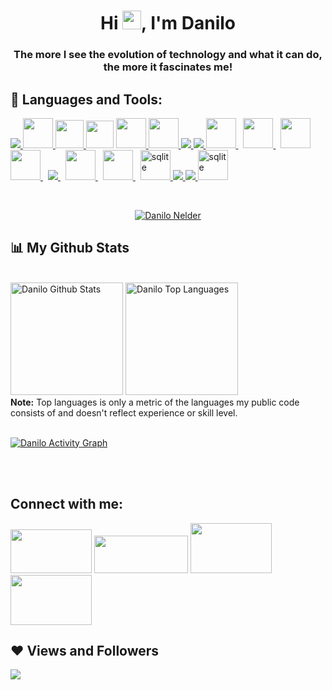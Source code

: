 <h1 align="center">Hi <img src="https://raw.githubusercontent.com/MartinHeinz/MartinHeinz/master/wave.gif" width="30px">, I'm Danilo</h1>
<h3 align="center">The more I see the evolution of technology and what it can do, the more it fascinates me!</h3>

<!--
## 🙋‍♂️ About me

- 🔭 I'm currently working at Bradesco in the insurance department.
  
- 🌱 I am currently learning New Methodologies using Lombok.
 
- 👯 I help some colleagues who are starting with technology in tips for skills.


- 📫 How to find me **danilo_nelder@hotmail.com**

- ⚡ Curiosity I try to play the guitar because I find it fascinating.
-->
## 🚀 Languages and Tools:
 
<p align="left"> 
    <a target="_blank" href="https://www.java.com" > <img src="https://img.icons8.com/color/48/000000/java-coffee-cup-logo.png" /> </a>
    <a href="https://www.jetbrains.com/pt-br/idea/" target="_blank"> <img src="https://dashboard.snapcraft.io/site_media/appmedia/2017/11/icon_CE_256_2Qe5uEl.png"  width="48" height="48"/> </a>
    <a href="https://www.eclipse.org/" target="_blank"> <img src="https://img.utdstc.com/icon/3c7/fcf/3c7fcf4930fa9402c22cee35e03fe9fcf9e8e47c9381d6b9e6922d71ee2e067a:200"  width="45" height="45"/> </a>
    <a href="https://code.visualstudio.com/docs" target="_blank"> <img src="https://upload.wikimedia.org/wikipedia/commons/thumb/9/9a/Visual_Studio_Code_1.35_icon.svg/1024px-Visual_Studio_Code_1.35_icon.svg.png"  width="44" height="44"/></a> 
    <a href="https://developer.mozilla.org/en-US/docs/Web/JavaScript" target="_blank"> <img src="https://img.icons8.com/color/48/000000/javascript.png"  width="48" height="48"/> </a> 
    <a href="https://www.embarcadero.com/br/products/delphi" target="_blank"> <img src="https://upload.wikimedia.org/wikipedia/commons/thumb/b/bd/Delphi_Language_Logo.png/600px-Delphi_Language_Logo.png"  width="48" height="48"/> </a> 
    <a href="https://www.w3.org/html/" target="_blank"> <img src="https://img.icons8.com/color/48/000000/html-5.png"/> </a> 
    <a href="https://www.w3schools.com/css/" target="_blank"> <img src="https://img.icons8.com/color/48/000000/css3.png"/> </a>
    <a style="padding-right:8px;" href="https://maven.apache.org/" target="_blank" > <img src="https://encrypted-tbn0.gstatic.com/images?q=tbn:ANd9GcSDly3aBidr0p3ve5jYINf42dSFnsPthVUrpqi_vivMZjPYX5PSiuCFRP7WDn5V6yTA9Hk&usqp=CAU"  width="48" height="48"/> </a> 
    <a style="padding-right:8px;" href="https://spring.io/" target="_blank" > <img src="https://spring.io/images/spring-initializr-4291cc0115eb104348717b82161a81de.svg"  width="48" height="48"/> </a> 
    <a style="padding-right:8px;" href="https://hibernate.org/" target="_blank" > <img src="https://hibernate.org/images/hibernate_icon_whitebkg.svg"  width="48" height="48"/> </a> 
    <a style="padding-right:8px;" href="https://projectlombok.org/" target="_blank" > <img src="https://www.clipartmax.com/png/middle/255-2556400_project-lombok-logo.png"  width="48" height="48"/> </a> 
    <a style="padding-right:8px;" href="https://docs.microsoft.com/pt-br/sql/sql-server/?view=sql-server-ver15" target="_blank"> <img src="https://img.icons8.com/color/48/000000/microsoft-sql-server.png"/> </a> 
    <a style="padding-right:8px;" href="https://www.oracle.com/br/database/" target="_blank"> <img src="https://i.pinimg.com/originals/08/ed/5e/08ed5e21ba68fda78747257e5aa4bb70.png" width="48" height="48"/> </a>
    <a style="padding-right:8px;" href="https://www.mysql.com/" target="_blank"> <img src="https://www.clipartmax.com/png/middle/72-725218_as-mention-at-mysql-mysql-mysql-is-deployed-in-9-of-my.png" width="48" height="48"/> </a>
    <a href="https://rockcontent.com/br/blog/sqlite/" target="_blank"> <img src="https://upload.wikimedia.org/wikipedia/commons/thumb/9/97/Sqlite-square-icon.svg/2048px-Sqlite-square-icon.svg.png" alt="sqlite" width="48" height="48"/> </a> 
    <a href="https://firebase.google.com/" target="_blank"> <img src="https://img.icons8.com/color/48/000000/firebase.png"/> </a>   
    <a href="https://git-scm.com/" target="_blank"> <img src="https://img.icons8.com/color/48/000000/git.png"/> </a> 
     <a href="https://tortoisesvn.net/" target="_blank"> <img src="https://s1.o7planning.com/ru/10261/images/32401.png" alt="sqlite" width="48" height="48"/> </a> 
    
   
</p>

<br/>

<p align="center">
    <a href="https://github.com/danilonelder">
        <img title="🔥 Get streak stats for your profile at git.io/streak-stats" alt="Danilo Nelder" src="https://github-readme-streak-stats.herokuapp.com/?user=danilonelder&theme=black-ice&hide_border=true&stroke=0000&background=060A0CD0"/>
    </a>
</p>

## 📊 My Github Stats
<div>
  <br/>
  <a href="https://github.com/danilonelder"><img alt="Danilo Github Stats" height="180em" src="https://github-readme-stats.vercel.app/api?username=danilonelder&show_icons=true&count_private=true&theme=react&hide_border=true&bg_color=0D1117" /></a>
  <a href="https://github.com/danilonelder"><img alt="Danilo Top Languages" height="180em" src="https://github-readme-stats.vercel.app/api/top-langs/?username=danilonelder&langs_count=8&count_private=true&layout=compact&theme=react&hide_border=true&bg_color=0D1117" /></a>
  <br/>
</div>
  <b>Note:</b> Top languages is only a metric of the languages my public code consists of and doesn't reflect experience or skill level.


<br/>
<br/>

<a href="https://github.com/danilonelder"><img alt="Danilo Activity Graph" src="https://activity-graph.herokuapp.com/graph?username=danilonelder&bg_color=0D1117&color=5BCDEC&line=5BCDEC&point=FFFFFF&hide_border=true" /></a>

<br/>
<br/>

## Connect with me:
<p align="left">

<a href = "https://www.linkedin.com/in/danilonelder/"><img width="130" height="70" src="https://blog.aevo.com.br/wp-content/uploads/2021/04/linkedin-logo-vale-do-silicio.jpg"/></a>
<a href = "https://www.instagram.com/danilonelder/"><img width="150" height="60" src="https://encrypted-tbn0.gstatic.com/images?q=tbn:ANd9GcSeI2kCPHOKXqCaYxvorTcIETh8oDlm11ZplA&usqp=CAU"/></a>
<a href = "https://twitter.com/DaniloNelder/"><img width="130" height="80" src="https://logosmarcas.net/wp-content/uploads/2020/04/Twitter-Logo-2010%E2%80%932012.jpg"/></a>
<a href = "https://www.facebook.com/danilo.nelder/"><img width="130" height="80" src="https://logosmarcas.net/wp-content/uploads/2020/04/Facebook-Logo.png"/></a>

</p>

## ❤ Views and Followers
<a href="https://github.com/danilonelder/github-profile-views-counter">
    <img src="https://komarev.com/ghpvc/?username=danilonelder">
</a>
<!--<a href="https://github.com/danilonelder?tab=followers"><img src="https://img.shields.io/github/followers/danilonelder?label=Followers&style=social" alt="GitHub Badge"></a>-->
